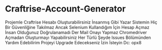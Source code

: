 # Craftrise-Account-Generator
Projemle Craftrise Hesabı Oluşturabilirsiniz İnsanmış Gibi Yazar Sistemin Hiç Bir Güvenliğine Takılmaz Ancak Selenium Kullandığım İçin Hesap Açmaz İnsan Olduğunuz Doğrulanamadı Der Mail Onayı Yapmaz Chromedriver Açmadan Oluşturmayı Yapabilirsiniz Her Türlü Şeyde Issues Bölümünden Yardım Edebilirim Projeyi Upgrade Edecekseniz İzin İsteyin Dc: opx8
